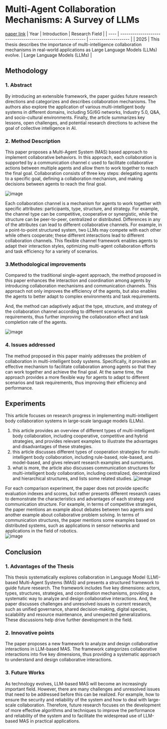 # Multi-Agent Collaboration Mechanisms: A Survey of LLMs
[paper link](https://arxiv.org/pdf/2501.06322) 
| Year | Introduction                                                         | Research Field                 |
| ---- | ------------------------------------------------------------ | -------------------- |
| 2025 | This thesis describes the importance of multi-intelligence collaboration mechanisms in real-world applications as Large Language Models (LLMs) evolve.          | Large Language Models (LLMs)         |

## Methodology

### 1. Abstract
By introducing an extensible framework, the paper guides future research directions and categorizes and describes collaboration mechanisms. The authors also explore the application of various multi-intelligent body systems in different domains, including 5G/6G networks, Industry 5.0, Q&A, and socio-cultural environments. Finally, the article summarizes key lessons, open challenges, and potential research directions to achieve the goal of collective intelligence in AI.

### 2. Method Description 
This paper proposes a Multi-Agent System (MAS) based approach to implement collaborative behaviors. In this approach, each collaboration is supported by a communication channel c used to facilitate collaborative actions between multiple agents and allow them to work together to reach the final goal. Collaboration consists of three key steps: delegating agents to a specific goal, defining a collaboration mechanism, and making decisions between agents to reach the final goal.

![image](https://github.com/user-attachments/assets/1cedca0c-0153-4d0f-92e3-c326f3a7fe9d)

Each collaboration channel is a mechanism for agents to work together with specific attributes: participants, type, structure, and strategy. For example, the channel type can be competitive, cooperative or synergistic, while the structure can be peer-to-peer, centralized or distributed. Differences in any of the attributes can lead to different collaborative channels. For example, in a point-to-point structured system, two LLMs may compete with each other while others cooperate; these different interactions lead to different collaboration channels. This flexible channel framework enables agents to adapt their interaction styles, optimizing multi-agent collaboration efforts and task efficiency for a variety of scenarios.

### 3.Methodological improvements
Compared to the traditional single-agent approach, the method proposed in this paper enhances the interaction and coordination among agents by introducing collaboration mechanisms and communication channels. This approach not only improves the efficiency of the agents, but also enables the agents to better adapt to complex environments and task requirements.

And, the method can adaptively adjust the type, structure, and strategy of the collaboration channel according to different scenarios and task requirements, thus further improving the collaboration effect and task completion rate of the agents.

![image](https://github.com/user-attachments/assets/9bbcf6e0-4a86-48c5-a891-76c221127157)

### 4. Issues addressed 
The method proposed in this paper mainly addresses the problem of collaboration in multi-intelligent body systems. Specifically, it provides an effective mechanism to facilitate collaboration among agents so that they can work together and achieve the final goal. At the same time, the approach provides a more flexible way for agents to adapt to different scenarios and task requirements, thus improving their efficiency and performance.

## Experiments
This article focuses on research progress in implementing multi-intelligent body collaboration systems in large-scale language models (LLMs). 
  1. this article provides an overview of different types of multi-intelligent body collaboration, including cooperative, competitive and hybrid strategies, and provides relevant examples to illustrate the advantages and disadvantages of these strategies.
  2. this article discusses different types of cooperation strategies for multi-intelligent body collaboration, including rule-based, role-based, and model-based, and gives relevant research examples and summaries.
  3. what is more, the article also discusses communication structures for multi-intelligent body collaboration, including centralized, decentralized and hierarchical structures, and lists some related studies.
![image](https://github.com/user-attachments/assets/d50e4ddf-8a89-478e-997d-c96c649fcdf3)

For each comparison experiment, the paper does not provide specific evaluation indexes and scores, but rather presents different research cases to demonstrate the characteristics and advantages of each strategy and communication structure. For example, in terms of competitive strategies, the paper mentions an example about debates between two agents and another example about collaborative problem solving. In terms of communication structures, the paper mentions some examples based on distributed systems, such as applications in sensor networks and applications in the field of robotics.  
![image](https://github.com/user-attachments/assets/59f6c5db-ec4f-48f9-9953-b88adb269275)

## Conclusion

### 1. Advantages of the Thesis
This thesis systematically explores collaboration in Language Model (LLM)-based Multi-Agent Systems (MAS) and presents a structured framework to guide future research. The framework includes five key dimensions: actors, types, structures, strategies, and coordination mechanisms, providing a systematic way to analyze and design collaborative interactions. And, the paper discusses challenges and unresolved issues in current research, such as unified governance, shared decision-making, digital species, scalability and resource maintenance, and unexpected generalizations. These discussions help drive further development in the field.

### 2. Innovative points
The paper proposes a new framework to analyze and design collaborative interactions in LLM-based MAS. The framework categorizes collaborative interactions into five key dimensions, thus providing a systematic approach to understand and design collaborative interactions. 

### 3. Future Works
As technology evolves, LLM-based MAS will become an increasingly important field. However, there are many challenges and unresolved issues that need to be addressed before this can be realized. For example, how to ensure the security and reliability of the system and how to deal with large-scale collaboration. Therefore, future research focuses on the development of more effective algorithms and techniques to improve the performance and reliability of the system and to facilitate the widespread use of LLM-based MAS in practical applications.    
